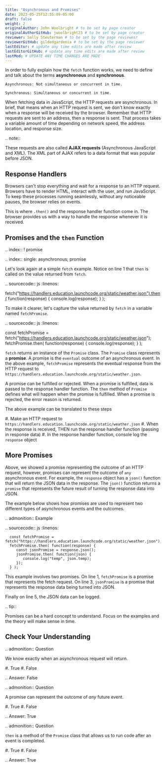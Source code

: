 ```yaml
---
title: "Asynchronous and Promises"
date: 2023-05-25T12:55:09-05:00
draft: false
weight: 2
originalAuthor: John Woolbright # to be set by page creator
originalAuthorGitHub: jwoolbright23 # to be set by page creator
reviewer: Sally Steuterman # to be set by the page reviewesr
reviewerGitHub: gildedgardenia # to be set by the page reviewer
lastEditor: # update any time edits are made after review
lastEditorGitHub: # update any time edits are made after review
lastMod: # UPDATE ANY TIME CHANGES ARE MADE
---
```


In order to fully explain how the ``fetch`` function works, we need to define
and talk about the terms **asynchronous** and **synchronous**.

    Asynchronous: Not simultaneous or concurrent in time.

    Synchronous: Simultaneous or concurrent in time.

When fetching data in JavaScript, the HTTP requests are asynchronous. In brief, that
means when an HTTP request is sent, we don't know exactly when a response will be
received by the browser. Remember that HTTP requests are sent to an address, then a
response is sent. That process takes a variable amount of time depending on network
speed, the address location, and response size.

.. note::

   These requests are also called **AJAX requests** (Asynchronous JavaScript and XML).
   The XML part of AJAX refers to a data format that was popular before JSON.


Response Handlers
-----------------

Browsers can't stop everything and wait for a response to an HTTP request. Browsers
have to render HTML, interact with the user, and run JavaScript. To keep these
processes running seamlessly, without any noticeable pauses, the browser relies on
events.

This is where ``.then()`` and the response handler function come in. The browser
provides us with a way to handle the response whenever it is received.


Promises and the ``then`` Function
-----------------------------------

.. index:: ! promise

.. index::
   single: asynchronous; promise

Let's look again at a simple ``fetch`` example. Notice on line 1 that ``then`` is
called on the value returned from ``fetch``.

.. sourcecode:: js
   :linenos:

   fetch("https://handlers.education.launchcode.org/static/weather.json").then( function(response) {
      console.log(response);
   } );

To make it clearer, let's capture the value returned by ``fetch`` in a variable
named ``fetchPromise``.

.. sourcecode:: js
   :linenos:

   const fetchPromise = fetch("https://handlers.education.launchcode.org/static/weather.json");
   fetchPromise.then( function(response) {
      console.log(response);
   } );

``fetch`` returns an instance of the ``Promise`` class. The ``Promise`` class
represents a **promise**. A promise is the `eventual` outcome of an asynchronous event.
In the above example, ``fetchPromise`` represents the eventual response from the HTTP request to
``https://handlers.education.launchcode.org/static/weather.json``.

A promise can be fulfilled or rejected. When a promise is fulfilled, data is passed
to the response handler function. The ``then`` method of ``Promise`` defines what will
happen when the promise is fulfilled. When a promise is rejected, the error reason is
returned.

The above example can be translated to these steps

#. Make an HTTP request to ``https://handlers.education.launchcode.org/static/weather.json``
#. When the response is received, THEN run the response handler function (passing in response data)
#. In the response handler function, console log the ``response`` object

More Promises
--------------

Above, we showed a promise representing the outcome of an HTTP request, however, promises can represent the outcome of `any` asynchronous event.
For example, the ``response`` object has a ``json()`` function that will return the JSON data in the
response. The ``json()`` function returns a `promise` that represents the future result
of turning the response data into JSON.

The example below shows how promises are used to represent two different types of asynchronous events and the outcomes.

.. admonition:: Example

   .. sourcecode:: js
      :linenos:

      const fetchPromise = fetch("https://handlers.education.launchcode.org/static/weather.json");
      fetchPromise.then( function(response) {
         const jsonPromise = response.json();
         jsonPromise.then( function(json) {
            console.log("temp", json.temp);
         });
      } );

   This example involves two promises. On line 1, ``fetchPromise`` is a promise that represents the
   fetch request. On line 3, ``jsonPromise`` is a promise that represents the response data being turned
   into JSON.

   Finally on line 5, the JSON data can be logged.

.. tip::

   Promises can be a hard concept to understand. Focus on the examples and the theory will
   make sense in time.


Check Your Understanding
-------------------------

.. admonition:: Question

   We know exactly when an asynchronous request will return.

   #. True
   #. False

.. Answer: False

.. admonition:: Question

   A promise can represent the outcome of *any* future event.

   #. True
   #. False

.. Answer: True

.. admonition:: Question

   ``then`` is a method of the ``Promise`` class that allows us to run code
   after an event is completed.

   #. True
   #. False

.. Answer: True

